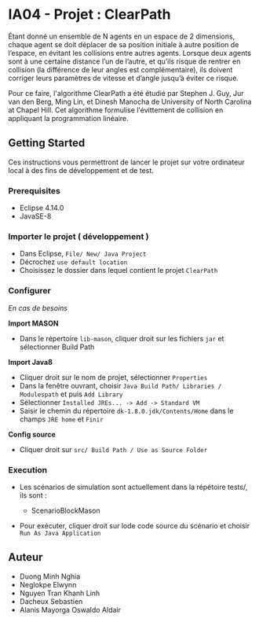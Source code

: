 # IA04 - Projet : ClearPath

Étant donné un ensemble de N agents en un espace de 2 dimensions, chaque agent se doit déplacer de sa position initiale à autre position de l’espace, en évitant les collisions entre autres agents.
Lorsque deux agents sont à une certaine distance l’un de l’autre, et qu’ils risque de rentrer en collision (la différence de leur angles est complémentaire), ils doivent corriger leurs paramètres de vitesse et d’angle jusqu’à éviter ce risque.

Pour ce faire, l'algorithme ClearPath a été étudié par Stephen J. Guy, Jur van den Berg, Ming Lin, et Dinesh Manocha de University of North Carolina at Chapel Hill.
Cet algorithme formulise l'évittement de collision en appliquant la programmation linéaire. 


## Getting Started

Ces instructions vous permettront de lancer le projet sur votre ordinateur local à des fins de développement et de test. 

### Prerequisites

* Eclipse 4.14.0
* JavaSE-8

### Importer le projet ( développement )

- Dans Eclipse, `File/ New/ Java Project`
- Décrochez `use default location`
- Choisissez le dossier dans lequel contient le projet `ClearPath` 


### Configurer 
*En cas de besoins*

**Import MASON**
- Dans le répertoire `lib-mason`, cliquer droit sur les fichiers `jar` et sélectionner Build Path 

**Import Java8**
- Cliquer droit sur le nom de projet, sélectionner `Properties`
- Dans la fenêtre ouvrant, choisir `Java Build Path/ Libraries / Modulespath` et puis `Add Library`
- Sélectionner `Installed JREs... -> Add -> Standard VM`
- Saisir le chemin du répertoire `dk-1.8.0.jdk/Contents/Home` dans le champs `JRE home`  et `Finir`

**Config source**
- Cliquer droit sur `src/ Build Path / Use as Source Folder`

### Execution
- Les scénarios de simulation sont actuellement dans la répétoire tests/, ils sont :
    + ScenarioBlockMason

- Pour exécuter, cliquer droit sur lode code source du scénario et choisir `Run As Java Application`

## Auteur
* Duong Minh Nghia
* Neglokpe Elwynn
* Nguyen Tran Khanh Linh
* Dacheux Sebastien
* Alanis Mayorga Oswaldo Aldair